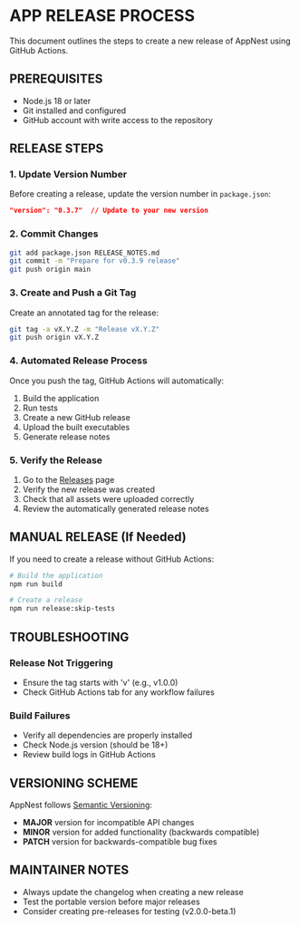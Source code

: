 # APP RELEASE PROCESS

This document outlines the steps to create a new release of AppNest using GitHub Actions.

## PREREQUISITES

- Node.js 18 or later
- Git installed and configured
- GitHub account with write access to the repository

## RELEASE STEPS

### 1. Update Version Number

Before creating a release, update the version number in `package.json`:

```json
"version": "0.3.7"  // Update to your new version
```

### 2. Commit Changes

```bash
git add package.json RELEASE_NOTES.md
git commit -m "Prepare for v0.3.9 release"
git push origin main
```

### 3. Create and Push a Git Tag

Create an annotated tag for the release:

```bash
git tag -a vX.Y.Z -m "Release vX.Y.Z"
git push origin vX.Y.Z
```

### 4. Automated Release Process

Once you push the tag, GitHub Actions will automatically:

1. Build the application
2. Run tests
3. Create a new GitHub release
4. Upload the built executables
5. Generate release notes

### 5. Verify the Release

1. Go to the [Releases](https://github.com/kelmankenberg/AppNest/releases) page
2. Verify the new release was created
3. Check that all assets were uploaded correctly
4. Review the automatically generated release notes

## MANUAL RELEASE (If Needed)

If you need to create a release without GitHub Actions:

```bash
# Build the application
npm run build

# Create a release
npm run release:skip-tests
```

## TROUBLESHOOTING

### Release Not Triggering
- Ensure the tag starts with 'v' (e.g., v1.0.0)
- Check GitHub Actions tab for any workflow failures

### Build Failures
- Verify all dependencies are properly installed
- Check Node.js version (should be 18+)
- Review build logs in GitHub Actions

## VERSIONING SCHEME

AppNest follows [Semantic Versioning](https://semver.org/):

- **MAJOR** version for incompatible API changes
- **MINOR** version for added functionality (backwards compatible)
- **PATCH** version for backwards-compatible bug fixes

## MAINTAINER NOTES

- Always update the changelog when creating a new release
- Test the portable version before major releases
- Consider creating pre-releases for testing (v2.0.0-beta.1)
